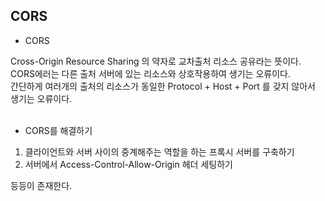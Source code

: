 ## CORS
- CORS   
  
Cross-Origin Resource Sharing 의 약자로 교차출처 리소스 공유라는 뜻이다.   
CORS에러는 다른 출처 서버에 있는 리소스와 상호작용하여 생기는 오류이다.   
간단하게 여러개의 출처의 리소스가 동일한 Protocol + Host + Port 를 갖지 않아서 생기는 오류이다.   
<br>

- CORS를 해결하기     

1. 클라이언트와 서버 사이의 중계해주는 역할을 하는 프록시 서버를 구축하기
2. 서버에서 Access-Control-Allow-Origin 헤더 세팅하기
   
등등이 존재한다.
